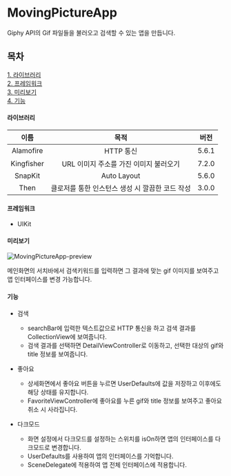 # MovingPictureApp
Giphy API의 Gif 파일들을 불러오고 검색할 수 있는 앱을 만듭니다.   

## 목차
[1. 라이브러리](#라이브러리)   
[2. 프레임워크](#프레임워크)   
[3. 미리보기](#미리보기)   
[4. 기능](#기능)   

#### 라이브러리   
|이름|목적|버전|
|:------:|:---:|:---:|
|Alamofire|HTTP 통신|5.6.1|
|Kingfisher|URL 이미지 주소를 가진 이미지 불러오기|7.2.0|
|SnapKit|Auto Layout|5.6.0|
|Then|클로저를 통한 인스턴스 생성 시 깔끔한 코드 작성|3.0.0|
   
#### 프레임워크
- UIKit
   
#### 미리보기
![MovingPictureApp-preview](https://user-images.githubusercontent.com/76255765/167103487-13466ab2-3335-4f6d-819a-80aa18fec668.gif)

메인화면의 서치바에서 검색키워드를 입력하면 그 결과에 맞는 gif 이미지를 보여주고 앱 인터페이스를 변경 가능합니다.
  
#### 기능
   
* 검색
  * searchBar에 입력한 텍스트값으로 HTTP 통신을 하고 검색 결과를 CollectionView에 보여줍니다.
  * 검색 결과를 선택하면 DetailViewController로 이동하고, 선택한 대상의 gif와 title 정보를 보여줍니다.

* 좋아요
  * 상세화면에서 좋아요 버튼을 누르면 UserDefaults에 값을 저장하고 이후에도 해당 상태를 유지합니다.
  * FavoriteViewController에 좋아요를 누른 gif와 title 정보를 보여주고 좋아요 취소 시 사라집니다.

* 다크모드
  * 화면 설정에서 다크모드를 설정하는 스위치를 isOn하면 앱의 인터페이스를 다크모드로 변경합니다.
  * UserDefaults를 사용하여 앱의 인터페이스를 기억합니다.
  * SceneDelegate에 적용하여 앱 전체 인터페이스에 적용합니다.

